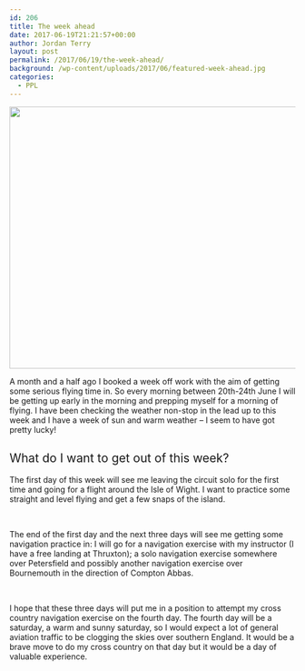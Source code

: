 ```yaml
---
id: 206
title: The week ahead
date: 2017-06-19T21:21:57+00:00
author: Jordan Terry
layout: post
permalink: /2017/06/19/the-week-ahead/
background: /wp-content/uploads/2017/06/featured-week-ahead.jpg
categories:
  - PPL
---
```

<img loading="lazy" class="alignnone size-large wp-image-207" src="{{ site.baseurl }}/wp-content/uploads/2017/06/featured-week-ahead-1024x461.jpg" alt="" width="1024" height="461" srcset="{{ site.baseurl }}/wp-content/uploads/2017/06/featured-week-ahead-1024x461.jpg 1024w, {{ site.baseurl }}/wp-content/uploads/2017/06/featured-week-ahead-300x135.jpg 300w, {{ site.baseurl }}/wp-content/uploads/2017/06/featured-week-ahead-768x346.jpg 768w, {{ site.baseurl }}/wp-content/uploads/2017/06/featured-week-ahead.jpg 2000w" sizes="(max-width: 1024px) 100vw, 1024px" />

<span style="font-weight: 400;">A month and a half ago I booked a week off work with the aim of getting some serious flying time in. So every morning between 20th-24th June I will be getting up early in the morning and prepping myself for a morning of flying. I have been checking the weather non-stop in the lead up to this week and I have a week of sun and warm weather &#8211; I seem to have got pretty lucky!</span>

## <span style="font-weight: 400;">What do I want to get out of this week?</span>

<span style="font-weight: 400;">The first day of this week will see me leaving the circuit solo for the first time and going for a flight around the Isle of Wight. I want to practice some straight and level flying and get a few snaps of the island.</span>

&nbsp;

<span style="font-weight: 400;">The end of the first day and the next three days will see me getting some navigation practice in: I will go for a navigation exercise with my instructor (I have a free landing at Thruxton); a solo navigation exercise somewhere over Petersfield and possibly another navigation exercise over Bournemouth in the direction of Compton Abbas. </span>

&nbsp;

<span style="font-weight: 400;">I hope that these three days will put me in a position to attempt my cross country navigation exercise on the fourth day. The fourth day will be a saturday, a warm and sunny saturday, so I would expect a lot of general aviation traffic to be clogging the skies over southern England. It would be a brave move to do my cross country on that day but it would be a day of valuable experience.</span>

&nbsp;

## &nbsp;